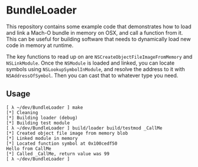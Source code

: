 # BundleLoader

This repository contains some example code that demonstrates how to load and link a Mach-O bundle in memory on OSX, and call a function from it. This can be useful for building software that needs to dynamically load new code in memory at runtime. 

The key functions to read up on are `NSCreateObjectFileImageFromMemory` and `NSLinkModule`.  Once the `NSModule` is loaded and linked, you can locate symbols using `NSLookupSymbolInModule`, and resolve the address to it with `NSAddressOfSymbol`. Then you can cast that to whatever type you need. 

## Usage
```
[ λ ~/dev/BundleLoader ] make
[*] Cleaning
[*] Building loader (debug)
[*] Building test module
[ λ ~/dev/BundleLoader ] build/loader build/testmod _CallMe
[*] Created object file image from memory blob
[*] Linked module in memory
[*] Located function symbol at 0x100cedf50
Hello from CallMe
[*] Called _CallMe, return value was 99
[ λ ~/dev/BundleLoader ] 
```